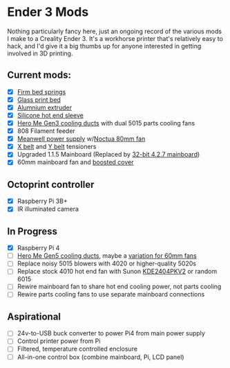 # Ender 3 Mods

Nothing particularly fancy here, just an ongoing record of the various mods I make to a Creality Ender 3. It's a workhorse printer that's relatively easy to hack, and I'd give it a big thumbs up for anyone interested in getting involved in 3D printing.

## Current mods:

- [x] [Firm bed springs](https://www.amazon.com/dp/B07K9PBML5)
- [x] [Glass print bed](https://www.amazon.com/B07F16WPR5)
- [x] [Alumnium extruder](https://www.amazon.com/gp/product/B07G2ZM919)
- [x] [Silicone hot end sleeve](https://www.amazon.com/dp/B083GXQ7L8)
- [x] [Hero Me Gen3 cooling ducts](https://www.thingiverse.com/thing:3291101) with dual 5015 parts cooling fans
- [x] 808 Filament feeder
- [x] [Meanwell power supply](https://www.amazon.com/gp/product/B013ETVO12) w/[Noctua 80mm fan](https://www.amazon.com/gp/product/B00KF7T9MI)
- [x] [X belt](https://www.thingiverse.com/thing:3270228) and [Y belt](https://www.thingiverse.com/thing:3264177) tensioners
- [x] Upgraded 1.1.5 Mainboard (Replaced by [32-bit 4.2.7 mainboard](https://creality3d.shop/products/creality3d-upgrade-silent-4-2-7-1-1-5-mainboard-for-ender-3-ender-3-pro-ender-5-3d-printer?variant=36836286038166))
- [x] 60mm mainboard fan and [boosted cover](https://www.thingiverse.com/thing:4478891)

## Octoprint controller
- [x] Raspberry Pi 3B+
- [x] IR illuminated camera

## In Progress
- [x] Raspberry Pi 4
- [ ] [Hero Me Gen5 cooling ducts](https://www.thingiverse.com/thing:4460970), maybe a [variation for 60mm fans](https://www.thingiverse.com/thing:3489740)
- [ ] Replace noisy 5015 blowers with 4020 or higher-quality 5020s
- [ ] Replace stock 4010 hot end fan with Sunon [KDE2404PKV2](https://media.digikey.com/pdf/Data%20Sheets/Sunon%20PDFs/MagLev_Motor_Fan.pdf) or random 6015
- [ ] Rewire mainboard fan to share hot end cooling power, not parts cooling
- [ ] Rewire parts cooling fans to use separate mainboard connections

## Aspirational
- [ ] 24v-to-USB buck converter to power Pi4 from main power supply
- [ ] Control printer power from Pi
- [ ] Filtered, temperature controlled enclosure
- [ ] All-in-one control box (combine mainboard, Pi, LCD panel)
